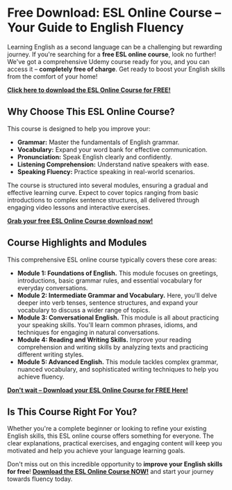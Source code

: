 # Free Download: ESL Online Course – Your Guide to English Fluency

Learning English as a second language can be a challenging but rewarding journey. If you're searching for a **free ESL online course**, look no further! We've got a comprehensive Udemy course ready for you, and you can access it – **completely free of charge**. Get ready to boost your English skills from the comfort of your home!

[**Click here to download the ESL Online Course for FREE!**](https://udemywork.com/esl-online-course)

## Why Choose This ESL Online Course?

This course is designed to help you improve your:

*   **Grammar:** Master the fundamentals of English grammar.
*   **Vocabulary:** Expand your word bank for effective communication.
*   **Pronunciation:** Speak English clearly and confidently.
*   **Listening Comprehension:** Understand native speakers with ease.
*   **Speaking Fluency:** Practice speaking in real-world scenarios.

The course is structured into several modules, ensuring a gradual and effective learning curve. Expect to cover topics ranging from basic introductions to complex sentence structures, all delivered through engaging video lessons and interactive exercises.

[**Grab your free ESL Online Course download now!**](https://udemywork.com/esl-online-course)

## Course Highlights and Modules

This comprehensive ESL online course typically covers these core areas:

*   **Module 1: Foundations of English.** This module focuses on greetings, introductions, basic grammar rules, and essential vocabulary for everyday conversations.
*   **Module 2: Intermediate Grammar and Vocabulary.** Here, you'll delve deeper into verb tenses, sentence structures, and expand your vocabulary to discuss a wider range of topics.
*   **Module 3: Conversational English.** This module is all about practicing your speaking skills. You'll learn common phrases, idioms, and techniques for engaging in natural conversations.
*   **Module 4: Reading and Writing Skills.** Improve your reading comprehension and writing skills by analyzing texts and practicing different writing styles.
*   **Module 5: Advanced English.** This module tackles complex grammar, nuanced vocabulary, and sophisticated writing techniques to help you achieve fluency.

[**Don't wait – Download your ESL Online Course for FREE Here!**](https://udemywork.com/esl-online-course)

## Is This Course Right For You?

Whether you're a complete beginner or looking to refine your existing English skills, this ESL online course offers something for everyone. The clear explanations, practical exercises, and engaging content will keep you motivated and help you achieve your language learning goals.

Don't miss out on this incredible opportunity to **improve your English skills for free**! **[Download the ESL Online Course NOW!](https://udemywork.com/esl-online-course)** and start your journey towards fluency today.
